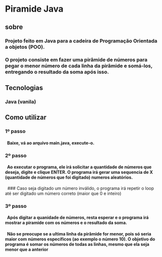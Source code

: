 # Piramide Java
## sobre
### Projeto feito em Java para a cadeira de Programação Orientada a objetos (POO).
### O projeto consiste em fazer uma pirâmide de números para pegar o menor número de cada linha da pirâmide e somá-los, entregando o resultado da soma após isso.

## Tecnologias
### Java (vanila)

## Como utilizar
### 1º passo
#### &nbsp; Baixe, vá ao arquivo main.java, execute-o.
### 2º passo
#### &nbsp; Ao executar o programa, ele irá solicitar a quantidade de números que deseja, digite e clique ENTER. O programa irá gerar uma sequencia de X (quantidade de números que foi digitado) numeros aleatórios.
&nbsp; ### Caso seja digitado um número inválido, o programa irá repetir o loop até ser digitado um número correto (maior que 0 e inteiro)
### 3º passo
#### &nbsp;  Após digitar a quanidade de números, resta esperar e o programa irá mostrar a piramide com os números e o resultado da soma.
#### &nbsp;  Não se preocupe se a ultima linha da pirâmide for menor, pois só seria maior com números específicos (ao exemplo o número 10). O objetivo do programa é somar os números de todas as linhas, mesmo que ela seja menor que a anterior

